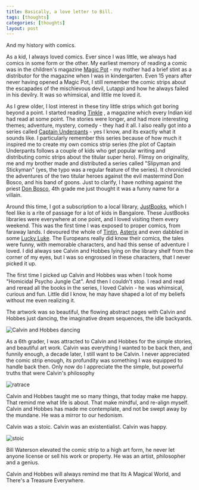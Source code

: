 ```yaml
---
title: Basically, a love letter to Bill.
tags: [thoughts]
categories: [thoughts]
layout: post
---
```

And my history with comics.

As a kid, I always loved comics. Ever since I was little, we always had comics in some form or the other. My earliest memory of reading a comic was in the children's magazine [Magic Pot](https://www.indiamags.com/magic-pot-magazine) - my mother had a brief stint as a distributor for the magazine when I was in kindergarten. Even 15 years after never having opened a Magic Pot, I still remember the comic strips about the escapades of the mischievous devil, Lutappi and how he always failed in his devilry. It was so whimsical, and little me loved it.

As I grew older, I lost interest in these tiny little strips which got boring beyond a point. I started reading [Tinkle](https://en.wikipedia.org/wiki/Tinkle) , a magazine which every Indian kid had read at some point. The stories were longer, and had more interesting themes; adventure, mystery, comedy - they had it all. I also really got into a series called [Captain Underpants](https://en.wikipedia.org/wiki/Captain_Underpants) - yes I know, and its exactly what it sounds like. I particularly remember this series because of how much it inspired me to create my own comics strip series (the plot of Captain Underpants follows a couple of kids who get popular writing and distributing comic strips about the titular super hero). Flimsy on originality, me and my brother made and distributed a series called "Slipyman and Stickyman" (yes, the typo was a regular feature of the series). It chronicled the adventures of the two titular heroes against the evil mastermind Don Bosco, and his band of goons. Just to clarify, I have nothing against the priest [Don Bosco](https://en.wikipedia.org/wiki/John_Bosco), 4th grade me just thought it was a funny name for a villain.

Around this time, I got a subscription to a local library, [JustBooks](https://en.wikipedia.org/wiki/JustBooks), which I feel like is a rite of passage for a lot of kids in Bangalore. These JustBooks libraries were everywhere at one point, and I loved visiting them every weekend. This was the first time I was exposed to proper comics, from faraway lands. I devoured the whole of [Tintin](https://en.wikipedia.org/wiki/The_Adventures_of_Tintin), [Asterix](https://en.wikipedia.org/wiki/Asterix) and even dabbled in some [Lucky Luke](https://en.wikipedia.org/wiki/Lucky_Luke). The Europeans really did know their comics, the tales were funny, with memorable characters, and had this sense of adventure I loved. I did always see Calvin and Hobbes lying on the library shelf from the corner of my eyes, but I was so engrossed in these characters, that I never picked it up. 

The first time I picked up Calvin and Hobbes was when I took home "Homicidal Psycho Jungle Cat".  And then I couldn't stop. I read and read and reread all the books in the series, I loved Calvin - he was whimsical, curious and fun. Little did I know, he may have shaped a lot of my beliefs without me even realizing it. 

The artwork was so beautiful, the flowing abstract pages with Calvin and Hobbes just dancing, the imaginative dream sequences, the idle backyards.

![Calvin and Hobbes dancing](https://64.media.tumblr.com/tumblr_mcsait2dqJ1qk7pano1_500.gif)

As a 6th grader, I was attracted to Calvin and Hobbes for the simple stories, and beautiful art work. Calvin was everything I wanted to be back then, and funnily enough, a decade later, I still want to be Calvin. I never appreciated the comic strip enough, its profundity was something I was equipped to handle back then. Only now do I appreciate the the simple, but powerful truths that were Calvin's philosophy

![ratrace](https://i.pinimg.com/originals/76/58/7a/76587a4dd7e8d3c481b12519b15558db.png)

Calvin and Hobbes taught me so many things, that today make me happy. That remind me what life is about. That make mindful, and re-align myself. Calvin and Hobbes has made me contemplate, and not be swept away by the mundane. He was a mirror to our hedonism.

Calvin was a stoic.
Calvin was an existentialist.
Calvin was happy.

![stoic](https://i.imgur.com/FTUdqGP.jpg) 

Bill Waterson elevated the comic strip to a high art form, he never let anyone license or sell his work or property. He was an artist, philosopher and a genius.

Calvin and Hobbes will always remind me that Its A Magical World, and There's a Treasure Everywhere.
